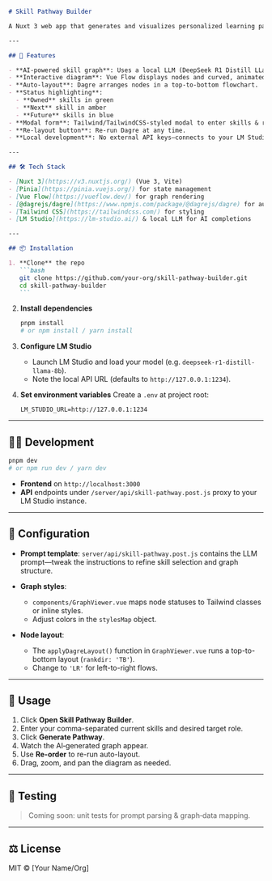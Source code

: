 ````markdown
# Skill Pathway Builder

A Nuxt 3 web app that generates and visualizes personalized learning pathways using a local LLM (via LM Studio) and Vue Flow. Enter your current skills and target role, and the AI will return a directed graph of “owned”, “next” and “future” skills. The graph is auto‐laid out with Dagre and color‐coded by status.

---

## 🚀 Features

- **AI-powered skill graph**: Uses a local LLM (DeepSeek R1 Distill LLaMA-8B) to generate a skill roadmap tailored to your target role.
- **Interactive diagram**: Vue Flow displays nodes and curved, animated edges.
- **Auto-layout**: Dagre arranges nodes in a top-to-bottom flowchart.
- **Status highlighting**:
  - **Owned** skills in green
  - **Next** skill in amber
  - **Future** skills in blue
- **Modal form**: Tailwind/TailwindCSS-styled modal to enter skills & role.
- **Re-layout button**: Re-run Dagre at any time.
- **Local development**: No external API keys—connects to your LM Studio endpoint.

---

## 🛠 Tech Stack

- [Nuxt 3](https://v3.nuxtjs.org/) (Vue 3, Vite)
- [Pinia](https://pinia.vuejs.org/) for state management
- [Vue Flow](https://vueflow.dev/) for graph rendering
- [@dagrejs/dagre](https://www.npmjs.com/package/@dagrejs/dagre) for automatic layout
- [Tailwind CSS](https://tailwindcss.com/) for styling
- [LM Studio](https://lm‐studio.ai/) & local LLM for AI completions

---

## 📦 Installation

1. **Clone** the repo
   ```bash
   git clone https://github.com/your-org/skill‐pathway‐builder.git
   cd skill‐pathway‐builder
   ```
````

2. **Install dependencies**

   ```bash
   pnpm install
   # or npm install / yarn install
   ```

3. **Configure LM Studio**

   - Launch LM Studio and load your model (e.g. `deepseek-r1-distill-llama-8b`).
   - Note the local API URL (defaults to `http://127.0.0.1:1234`).

4. **Set environment variables**
   Create a `.env` at project root:

   ```dotenv
   LM_STUDIO_URL=http://127.0.0.1:1234
   ```

---

## 🏃‍♂️ Development

```bash
pnpm dev
# or npm run dev / yarn dev
```

- **Frontend** on `http://localhost:3000`
- **API** endpoints under `/server/api/skill-pathway.post.js` proxy to your LM Studio instance.

---

## 🔧 Configuration

- **Prompt template**: `server/api/skill-pathway.post.js` contains the LLM prompt—tweak the instructions to refine skill selection and graph structure.

- **Graph styles**:

  - `components/GraphViewer.vue` maps node statuses to Tailwind classes or inline styles.
  - Adjust colors in the `stylesMap` object.

- **Node layout**:

  - The `applyDagreLayout()` function in `GraphViewer.vue` runs a top-to-bottom layout (`rankdir: 'TB'`).
  - Change to `'LR'` for left-to-right flows.

---

## 📑 Usage

1. Click **Open Skill Pathway Builder**.
2. Enter your comma-separated current skills and desired target role.
3. Click **Generate Pathway**.
4. Watch the AI‐generated graph appear.
5. Use **Re-order** to re-run auto-layout.
6. Drag, zoom, and pan the diagram as needed.

---

## 🧪 Testing

> Coming soon: unit tests for prompt parsing & graph‐data mapping.

---

## ⚖️ License

MIT © \[Your Name/Org]

